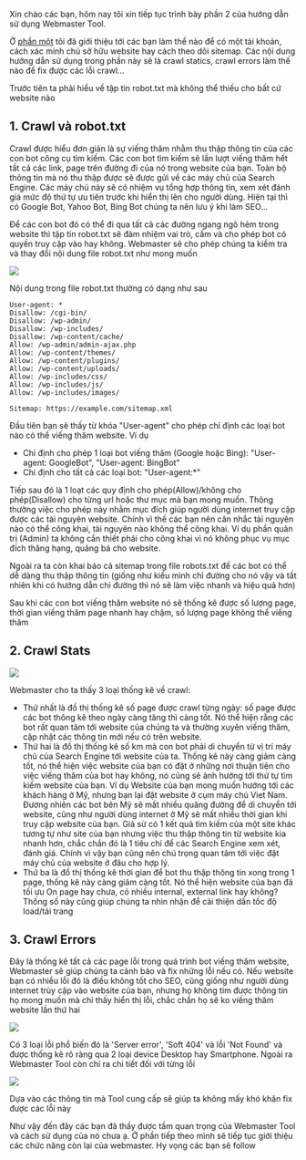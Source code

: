 Xin chào các bạn, hôm nay tôi xin tiếp tục trình bày phần 2 của hướng dẫn sử dụng Webmaster Tool.

Ở [phần một](https://viblo.asia/p/huong-dan-su-dung-webmaster-tool-phan-1-cong-cu-ho-tro-cho-seo-V3m5WBOxlO7) tôi đã giới thiệu tới các bạn làm thể nào để có một tài khoản, cách xác minh chủ sở hữu website hay cách theo dõi sitemap. Các nội dung hướng dẫn sử dụng trong phần này sẽ là crawl statics, crawl errors làm thế nào để fix được các lỗi crawl...

Trước tiên ta phải hiểu về tập tin robot.txt mà không thể thiếu cho bất cứ website nào

## 1. Crawl và robot.txt

Crawl được hiểu đơn giản là sự viếng thăm nhằm thu thập thông tin của các con bot công cụ tìm kiếm. Các con bot tìm kiếm sẽ lần lượt viếng thăm hết tất cả các link, page trên đường đi của nó trong website của bạn. Toàn bộ thông tin mà nó thu thập được sẽ được gửi về các máy chủ của Search Engine. Các máy chủ này sẽ có nhiệm vụ tổng hợp thông tin, xem xét đánh giá mức độ thứ tự ưu tiên trước khi hiển thị lên cho người dùng. Hiện tại thì có Google Bot, Yahoo Bot, Bing Bot chúng ta nên lưu ý khi làm SEO...

Để các con bot đó có thể đi qua tất cả các đường ngang ngõ hẻm trong website thì tập tin robot.txt sẽ đảm nhiệm vai trò, cấm và cho phép bot có quyền truy cập vào hay không. Webmaster sẽ cho phép chúng ta kiểm tra và thay đổi nội dung file robot.txt như mong muốn

![](https://images.viblo.asia/7c2d7585-be5e-4f0a-8d62-0b2bd404b7bd.png)

Nội dung trong file robot.txt thường có dạng như sau
```
User-agent: *
Disallow: /cgi-bin/
Disallow: /wp-admin/
Disallow: /wp-includes/
Disallow: /wp-content/cache/
Allow: /wp-admin/admin-ajax.php
Allow: /wp-content/themes/
Allow: /wp-content/plugins/
Allow: /wp-content/uploads/
Allow: /wp-includes/css/
Allow: /wp-includes/js/
Allow: /wp-includes/images/ 

Sitemap: https://example.com/sitemap.xml
```

Đầu tiên bạn sẽ thấy từ khóa "User-agent" cho phép chỉ định các loại bot nào có thể viếng thăm website. Ví dụ
- Chỉ định cho phép 1 loại bot viếng thăm (Google hoặc Bing): "User-agent: GoogleBot", "User-agent: BingBot"
- Chi định cho tất cả các loại bot: "User-agent:*"

Tiếp sau đó là 1 loạt các quy định cho phép(Allow)/không cho phép(Disallow) cho từng url hoặc thư mục mà bạn mong muốn. Thông thường việc cho phép này nhằm mục đích giúp người dùng internet truy cập được các tài nguyên website. Chính vì thế các bạn nên cân nhắc tài nguyên nào có thể công khai, tài nguyên nào không thể công khai. Ví dụ phần quản trị (Admin) ta không cần thiết phải cho công khai vì nó không phục vụ mục đích thăng hạng, quảng bá cho website.

Ngoài ra ta còn khai báo cả sitemap trong file robots.txt để các bot có thể dễ dàng thu thập thông tin (giống như kiểu mình chỉ đường cho nó vậy và tất nhiên khi có hướng dẫn chỉ đường thì nó sẽ làm việc nhanh và hiệu quả hơn)

Sau khi các con bot viếng thăm website nó sẽ thống kê được số lượng page, thời gian viếng thăm page nhanh hay chậm, số lượng page không thể viếng thăm

## 2. Crawl Stats

![](https://images.viblo.asia/48953b3b-7e83-4227-bfb0-8f770b85e777.png)

Webmaster cho ta thấy 3 loại thống kê về crawl:

- Thứ nhất là đồ thị thống kê số page được crawl từng ngày: số page được các bot thông kê theo ngày càng tăng thì càng tốt. Nó thể hiện rằng các bot rất quan tâm tới website của chúng ta và thường xuyên viếng thăm, cập nhật các thông tin mới nếu có trên website.
- Thứ hai là đồ thị thống kê số km mà con bot phải di chuyển từ vị trí máy chủ của Search Engine tới website của ta. Thống kê này càng giảm càng tốt, nó thể hiện việc website của bạn có đặt ở những nơi thuận tiện cho việc viếng thăm của bot hay không, nó cũng sẽ ảnh hưởng tới thứ tự tìm kiếm website của bạn. Ví dụ Website của bạn mong muốn hướng tới các khách hàng ở Mỹ, nhưng bạn lại đặt website ở cụm máy chủ Viet Nam. Đương nhiên các bot bên Mỹ sẽ mất nhiều quãng đường để di chuyển tới website, cũng như người dùng internet ở Mỹ sẽ mất nhiều thời gian khi truy cập website của bạn. Giả sử có 1 kết quả tìm kiếm của một site khác tương tự như site của bạn nhưng việc thu thập thông tin từ website kia nhanh hơn, chắc chắn đó là 1 tiêu chí để các Search Engine xem xét, đánh giá. Chính vì vậy bạn cũng nên chú trọng quan tâm tới việc đặt máy chủ của website ở đâu cho hợp lý.
- Thứ ba là đồ thị thống kê thời gian để bot thu thập thông tin xong trong 1 page, thống kê này càng giảm càng tốt. Nó thể hiện website của bạn đã tối ưu On page hay chưa, có nhiều internal, external link hay không? Thống số này cũng giúp chúng ta nhìn nhận để cải thiện dần tốc độ load/tải trang

## 3. Crawl Errors

Đây là thống kê tất cả các page lỗi trong quá trình bot viếng thăm website, Webmaster sẽ giúp chúng ta cảnh báo và fix những lỗi nếu có. Nếu website bạn có nhiều lỗi đó là điều không tốt cho SEO, cũng giống như người dùng internet trùy cập vào website của bạn, nhưng họ không tìm được thông tin họ mong muốn mà chỉ thấy hiển thị lỗi, chắc chắn họ sẽ ko viếng thăm website lần thứ hai

![](https://images.viblo.asia/275520cb-b420-416f-b00b-7cd72b3f2ac3.png)

Có 3 loại lỗi phổ biến đó là 'Server error', 'Soft 404' và lỗi 'Not Found' và được thống kê rõ ràng qua 2 loại device Desktop hay Smartphone. Ngoài ra Webmaster Tool còn chỉ ra chi tiết đối với từng lỗi

![](https://images.viblo.asia/fc775d70-2778-4a1f-a666-abd9bb08f469.png)

Dựa vào các thông tin mà Tool cung cấp sẽ giúp ta không mấy khó khăn fix được các lỗi này

Như vậy đến đây các bạn đã thấy được tầm quan trọng của Webmaster Tool và cách sử dụng của nó chưa ạ. Ở phần tiếp theo mình sẽ tiếp tục giới thiệu các chức năng còn lại của webmaster. Hy vọng các bạn sẽ follow